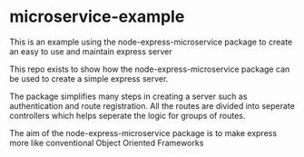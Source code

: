# microservice-example
This is an example using the node-express-microservice package to create an easy to use and maintain express server

This repo exists to show how the node-express-microservice package can be used to create a simple express server.

The package simplifies many steps in creating a server such as authentication and route registration. All the routes are divided into seperate controllers which helps seperate the logic for groups of routes.

The aim of the node-express-microservice package is to make express more like conventional Object Oriented Frameworks